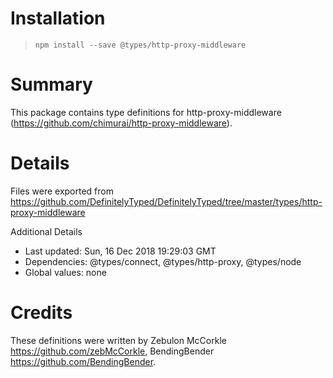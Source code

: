 # Installation
> `npm install --save @types/http-proxy-middleware`

# Summary
This package contains type definitions for http-proxy-middleware (https://github.com/chimurai/http-proxy-middleware).

# Details
Files were exported from https://github.com/DefinitelyTyped/DefinitelyTyped/tree/master/types/http-proxy-middleware

Additional Details
 * Last updated: Sun, 16 Dec 2018 19:29:03 GMT
 * Dependencies: @types/connect, @types/http-proxy, @types/node
 * Global values: none

# Credits
These definitions were written by Zebulon McCorkle <https://github.com/zebMcCorkle>, BendingBender <https://github.com/BendingBender>.
